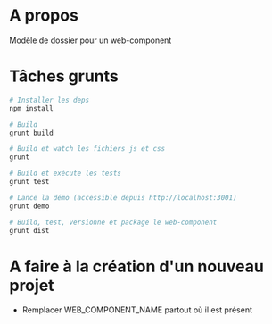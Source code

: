 # A propos

Modèle de dossier pour un web-component

# Tâches grunts

```bash
# Installer les deps
npm install	

# Build
grunt build	    

# Build et watch les fichiers js et css
grunt     	    

# Build et exécute les tests
grunt test      

# Lance la démo (accessible depuis http://localhost:3001)
grunt demo   

# Build, test, versionne et package le web-component
grunt dist      
```

# A faire à la création d'un nouveau projet

* Remplacer WEB_COMPONENT_NAME partout où il est présent
